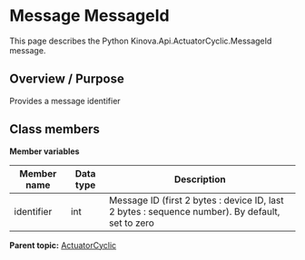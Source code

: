 # Message MessageId

This page describes the Python Kinova.Api.ActuatorCyclic.MessageId message.

## Overview / Purpose

Provides a message identifier

## Class members

 **Member variables** 

|Member name|Data type|Description|
|-----------|---------|-----------|
|identifier|int|Message ID \(first 2 bytes : device ID, last 2 bytes : sequence number\). By default, set to zero|

**Parent topic:** [ActuatorCyclic](../references/summary_ActuatorCyclic.md)

